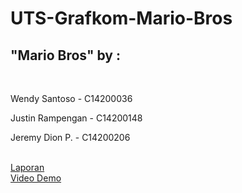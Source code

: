 # UTS-Grafkom-Mario-Bros
<h2>"Mario Bros" by : </h2>
<br>
<p>Wendy Santoso - C14200036</p>
<p>Justin Rampengan - C14200148</p>
<p>Jeremy Dion P. - C14200206</p>
<br>
<a href="https://drive.google.com/file/d/1xlIpIFruJlAOqs8fO0m783Ls97VIw5fL/view?usp=sharing">Laporan</a>
<br>
<a href="https://drive.google.com/file/d/1xlIpIFruJlAOqs8fO0m783Ls97VIw5fL/view?usp=sharing">Video Demo</a>
